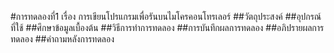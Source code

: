 #การทดลองที่1 เรื่อง การเขียนโปรแกรมเพื่อรันบนไมโครคอนโทรเลอร์
##วัตถุประสงค์
##อุปกรณ์ที่ใช้
##ศึกษาข้อมูลเบื้องต้น
##วิธีการทำการทดลอง
##การบันทึกผลการทดลอง
##อภิปรายผลการทดลอง
##คำถามหลังการทดลอง 
